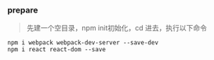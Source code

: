### prepare
> 先建一个空目录，npm init初始化，cd 进去，执行以下命令
```
npm i webpack webpack-dev-server --save-dev
npm i react react-dom --save
```
